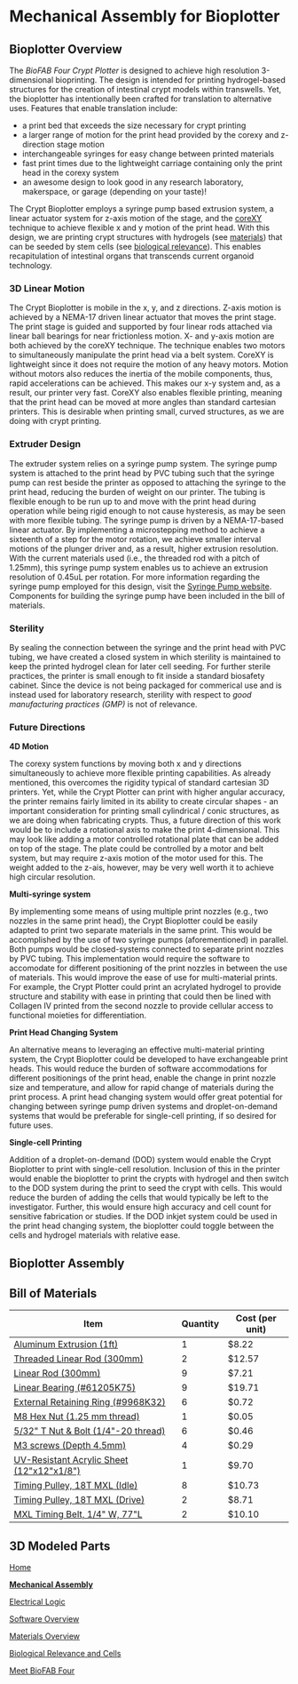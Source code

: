 # Mechanical Assembly for Bioplotter

## Bioplotter Overview
The _BioFAB Four Crypt Plotter_ is designed to achieve high resolution 3-dimensional bioprinting. The design is intended for printing hydrogel-based structures for the creation of intestinal crypt models within transwells. Yet, the bioplotter has intentionally been crafted for translation to alternative uses. Features that enable translation include:
- a print bed that exceeds the size necessary for crypt printing
- a larger range of motion for the print head provided by the corexy and z-direction stage motion
- interchangeable syringes for easy change between printed materials
- fast print times due to the lightweight carriage containing only the print head in the corexy system
- an awesome design to look good in any research laboratory, makerspace, or garage (depending on your taste)!

The Crypt Bioplotter employs a syringe pump based extrusion system, a linear actuator system for z-axis motion of the stage, and the [coreXY](http://corexy.com/index.html) technique to achieve flexible x and y motion of the print head. With this design, we are printing crypt structures with hydrogels (see [materials](/Bioplotting-Crypts/materials)) that can be seeded by stem cells (see [biological relevance](/Bioplotting-Crypts/Biological-Relevance/)). This enables recapitulation of intestinal organs that transcends current organoid technology.

### 3D Linear Motion
The Crypt Bioplotter is mobile in the x, y, and z directions. Z-axis motion is achieved by a NEMA-17 driven linear actuator that moves the print stage. The print stage is guided and supported by four linear rods attached via linear ball bearings for near frictionless motion. X- and y-axis motion are both achieved by the coreXY technique. The technique enables two motors to simultaneously manipulate the print head via a belt system. CoreXY is lightweight since it does not require the motion of any heavy motors. Motion without motors also reduces the inertia of the mobile components, thus, rapid accelerations can be achieved. This makes our x-y system and, as a result, our printer very fast. CoreXY also enables flexible printing, meaning that the print head can be moved at more angles than standard cartesian printers. This is desirable when printing small, curved structures, as we are doing with crypt printing. 

### Extruder Design
The extruder system relies on a syringe pump system. The syringe pump system is attached to the print head by PVC tubing such that the syringe pump can rest beside the printer as opposed to attaching the syringe to the print head, reducing the burden of weight on our printer. The tubing is flexible enough to be run up to and move with the print head during operation while being rigid enough to not cause hysteresis, as may be seen with more flexible tubing. The syringe pump is driven by a NEMA-17-based linear actuator. By implementing a microstepping method to achieve a sixteenth of a step for the motor rotation, we achieve smaller interval motions of the plunger driver and, as a result, higher extrusion resolution. With the current materials used (i.e., the threaded rod with a pitch of 1.25mm), this syringe pump system enables us to achieve an extrusion resolution of 0.45uL per rotation. For more information regarding the syringe pump employed for this design, visit the [Syringe Pump website](https://daltonjay.github.io/Syringe-Pump/). Components for building the syringe pump have been included in the bill of materials. 

### Sterility
By sealing the connection between the syringe and the print head with PVC tubing, we have created a closed system in which sterility is maintained to keep the printed hydrogel clean for later cell seeding. For further sterile practices, the printer is small enough to fit inside a standard biosafety cabinet. Since the device is not being packaged for commerical use and is instead used for laboratory research, sterility with respect to _good manufacturing practices (GMP)_ is not of relevance. 


### Future Directions

**4D Motion**

The corexy system functions by moving both x and y directions simultaneously to achieve more flexible printing capabilities. As already mentioned, this overcomes the rigidity typical of standard cartesian 3D printers. Yet, while the Crypt Plotter can print with higher angular accuracy, the printer remains fairly limited in its ability to create circular shapes - an important consideration for printing small cylindrical / conic structures, as we are doing when fabricating crypts. Thus, a future direction of this work would be to include a rotational axis to make the print 4-dimensional. This may look like adding a motor controlled rotational plate that can be added on top of the stage. The plate could be controlled by a motor and belt system, but may require z-axis motion of the motor used for this. The weight added to the z-ais, however, may be very well worth it to achieve high circular resolution.

**Multi-syringe system**

By implementing some means of using multiple print nozzles (e.g., two nozzles in the same print head), the Crypt Bioplotter could be easily adapted to print two separate materials in the same print. This would be accomplished by the use of two syringe pumps (aforementioned) in parallel. Both pumps would be closed-systems connected to separate print nozzles by PVC tubing. This implementation would require the software to accomodate for different positioning of the print nozzles in between the use of materials. This would improve the ease of use for multi-material prints. For example, the Crypt Plotter could print an acrylated hydrogel to provide structure and stability with ease in printing that could then be lined with Collagen IV printed from the second nozzle to provide cellular access to functional moieties for differentiation. 

**Print Head Changing System**

An alternative means to leveraging an effective multi-material printing system, the Crypt Bioplotter could be developed to have exchangeable print heads. This would reduce the burden of software accommodations for different positionings of the print head, enable the change in print nozzle size and temperature, and allow for rapid change of materials during the print process. A print head changing system would offer great potential for changing between syringe pump driven systems and droplet-on-demand systems that would be preferable for single-cell printing, if so desired for future uses.

**Single-cell Printing**

Addition of a droplet-on-demand (DOD) system would enable the Crypt Bioplotter to print with single-cell resolution. Inclusion of this in the printer would enable the bioplotter to print the crypts with hydrogel and then switch to the DOD system during the print to seed the crypt with cells. This would reduce the burden of adding the cells that would typically be left to the investigator. Further, this would ensure high accuracy and cell count for sensitive fabrication or studies. If the DOD inkjet system could be used in the print head changing system, the bioplotter could toggle between the cells and hydrogel materials with relative ease.

## Bioplotter Assembly

## Bill of Materials

Item         | Quantity  | Cost (per unit)
------------ | ----------|----------
[Aluminum Extrusion (1ft)](https://www.mcmaster.com/47065T107/) | 1 | $8.22
[Threaded Linear Rod (300mm)](https://www.mcmaster.com/1078N32/) | 2 | $12.57
[Linear Rod (300mm)](https://www.mcmaster.com/6112K44/) | 9 | $7.21
[Linear Bearing (#61205K75)](https://www.mcmaster.com/61205K75/) | 9 | $19.71
[External Retaining Ring (#9968K32)](https://www.mcmaster.com/9968K32/) | 6 | $0.72
[M8 Hex Nut (1.25 mm thread)](https://www.mcmaster.com/90592A022/) | 1 | $0.05
[5/32" T Nut & Bolt (1/4"-20 thread)](https://www.mcmaster.com/47065T139/) | 6 | $0.46
[M3 screws (Depth 4.5mm)](https://www.mcmaster.com/91251A059) | 4 | $0.29
[UV-Resistant Acrylic Sheet (12"x12"x1/8")](https://www.mcmaster.com/8560K239/) | 1 | $9.70
[Timing Pulley, 18T MXL (Idle)](https://shop.sdp-si.com/catalog/product/?id=A_6M16M018DF6006) | 8 | $10.73
[Timing Pulley, 18T MXL (Drive)](https://shop.sdp-si.com/catalog/product/?id=A_6T16M018DF6005) | 2 | $8.71
[MXL Timing Belt, 1/4" W, 77"L](https://www.mcmaster.com/1679K686/) | 2 | $10.10


## 3D Modeled Parts

[Home](/Bioplotting-Crypts/index)

[**Mechanical Assembly**](/Bioplotting-Crypts/Mechanical-Assembly)

[Electrical Logic](/Bioplotting-Crypts/Electrical-Assembly)

[Software Overview](/Bioplotting-Crypts/Software)

[Materials Overview](/Bioplotting-Crypts/Materials)

[Biological Relevance and Cells](/Bioplotting-Crypts/Biological-Relevance)

[Meet BioFAB Four](/Bioplotting-Crypts/meet-the-team)
